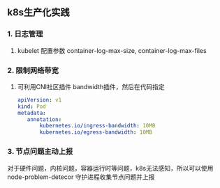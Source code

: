## k8s生产化实践



### 1. 日志管理

1. kubelet 配置参数 container-log-max-size, container-log-max-files



### 2. 限制网络带宽

1. 可利用CNI社区插件 bandwidth插件，然后在代码指定
   
   ```yaml
   apiVersion: v1
   kind: Pod
   metadata:
      annotation:
          kubernetes.io/ingress-bandwidth: 10MB
          kubernetes.io/egress-bandwidth: 10MB
   ```



### 3.  节点问题主动上报

对于硬件问题，内核问题，容器运行时等问题，k8s无法感知，所以可以使用  node-problem-detecor 守护进程收集节点问题并上报
